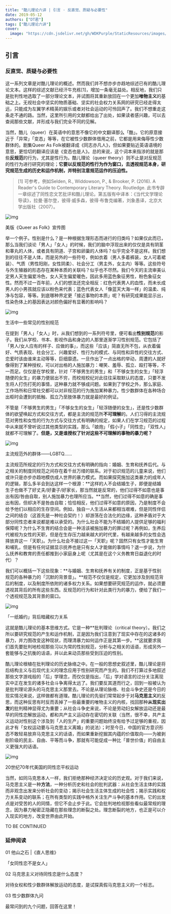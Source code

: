 ```yaml
---
title: "酷儿理论六讲 | 引言 · 反直觉、质疑与必要性"
date: 2019-05-12
authors: ["DT君"]
tags: ["酷儿理论六讲"]
cover:
  image: "https://cdn.jsdelivr.net/gh/WDKPurple/StaticResources/images/20190512_001.webp"
---
```


## 引言

### 反直觉、质疑与必要性

这一系列文章是对酷儿理论的概述。然而我们并不想亦步亦趋地综述已有的酷儿理论文本。这样的综述文献已经汗牛充栋[1]，增加一条毫无益处。相反地，我们只是批判性地选取了一部分理论文本，并试图将其重新放回在一个更加**唯物主义**的基础之上。无视社会中坚实的物质基础、坚实的社会权力关系网的研究已经走得太远，只能成为左翼学术精英的娱乐或者对社会运动的可怜回声了。我们不想重走这条走不通的路。当然，这里所引用的文献都给出了出处，如果读者感兴趣，可以去查阅那些文献，并形成与我们完全不同的见解。

当然，酷儿（queer）在英语中的意思不像它的中文翻译那么「酷」。它的原意接近于「异常」「变态」等等，在它被性少数群体借用之前，它都是用来侮辱性少数群体的。剧集Queer As Folk被翻译成《同志亦凡人》，但如果要贴近英语语境的意思，更恰切的翻译应该是《变态也是人》。总的来说，这个词本来指涉的就是那些**反规范**的行为，尤其是性行为。酷儿理论（queer theory）则不止是对反规范的性行为进行研究的理论；**它要以反规范的性行为作为窗口，去透视规范本身，研究规范生成的历史和运作机制，并特别注意规范运作的压迫性。**

> [1] 可参考，例如Selden, R., Widdowson, P., & Brooker, P. (2016). A Reader's Guide to Contemporary Literary Theory. Routledge. 此书专辟一章综述了同性恋文艺批评和酷儿理论。第五版有中译本：《当代文学理论导读》，拉曼·塞尔登，彼得·威多森，彼得·布鲁克编著，刘象愚译，北京大学出版社（2007）。

![img](https://cdn.jsdelivr.net/gh/WDKPurple/StaticResources/images/20190512_002.webp)

美版《Queer as Folk》宣传图

举一个例子。性别是什么？是一种根据生理形态而进行的归类吗？如果仅此而已，那么当我们谈论「男人」「女人」的时候，我们的脑中浮现出来的仅仅是具有阴茎和睾丸的人体，或者具有阴道、子宫和卵巢的人体吗？似乎完全不是这样。我们想到的往往不是人体，而是另外的一些符号，例如衣着（男人多着裤装，女人可着裙装）、气质（男性阳刚，女性阴柔）、社会分工（男主外，女主内）等等。这些符号与外生殖器的形态存在某种本质的关联吗？似乎也不尽然。我们今天的主流审美认定男人天生偏爱冷色，女人天生偏爱暖色，因此多用蓝色象征男性，粉色象征女性。然而不过一百年前，人们的想法还完全相反：红色代表男人的血性，而未长成男人的小男孩就应该以粉色来代表；蓝色代表女人「像蓝天大海一样」的温柔、纯净与包容，等等。到底哪种界定更「接近事物的本质」呢？有研究成果能显示出，性染色体上的基因表达对颜色偏好有显著的影响吗？

![img](https://cdn.jsdelivr.net/gh/WDKPurple/StaticResources/images/20190512_003.webp)

生活中一些常见的性别规范

在提到「男人」「女人」时，从我们想到的一系列符号里，便可看出**性别规范**的影子。我们从学校、书本、影视作品和身边的人那里逐渐学习性别规范。它包括了「男人/女人应有的样子、应做的事」，而这些「应该」简直无所不包，从衣着偏好、气质表现、社会分工、兴趣爱好、性行为的模式、与同性和异性的交往方式、恋爱时该由谁来主动等等，巨细靡遗。一旦作出了一点出格的举动，周遭的人就好像得到了某种授权，可以对出格的人施加暴力：嘲笑、羞辱、孤立、殴打等等，不一而足。仅仅是在学校里，针对「不够男生的男生」和「不够女生的女生」「轻浮随便的女生」的暴力便层出不穷，而校规校纪对此往往采取默认的态度，只要不发生将人打伤打死的事情，这种暴力就不够成问题。如果到了学校之外，那么家庭、工作场所和日常社交都可以对非规范的行为施加某种暴力。性少数群体在各种场合出柜时会遭到的抵触、孤立乃至肢体暴力就是最好的例证。

不管是「不够男生的男生」「不够女生的女生」「轻浮随便的女生」，还是性少数群体的欲望唤起方式和交往方式，都是主流的规范所**不可理解**的。人们习得的主流规范对男性和女性的行为方式与交往方式有明确的规定，如果人们在学习规范的过程中从来就不曾听说过其他类型的实践，那么「娘炮」「假小子」「同性恋」「双性人」就都不可理解了。**但是，又是谁授权了针对这些不可理解的事物的暴力呢？**

![img](https://cdn.jsdelivr.net/gh/WDKPurple/StaticResources/images/20190512_004.webp)

主流规范外的群体——LGBTQ……

主流规范所规定的行为方式和交往方式有明确的指向：婚姻、生育和抚养后代。与之相关的制度同规范之间存在着千丝万缕的联系。对于初识规范的儿童来说，他们或许只是亦步亦趋地模仿成人世界的暴力模式。而如果探究施加这类暴力的成年人的逻辑，那么多半会到达这样一个根源：**这样的人不会结婚生子，即便是结婚生子也做不了好丈夫/好妻子/好家长，那当然就是反常的，他们过得不如意也是事出有因/咎由自取，别人施加暴力也理所应当。**当然，他们过得不如意的确是事出有因，但却决不是咎由自取；恰恰相反，他们过得不如意的原因，乃是制度不会给予他们以相应的生存空间。例如，独自一人生活从来都相当艰难，但是同性伴侣之间的结合（这首先是一种社会契约！）却游荡在合法化的边缘，这种矛盾对于大部分同性恋者来说都是难以承受的。为什么社会不能为不结婚的人提供足够的福利保障呢？为什么不生育的结合会是一种活该被施加暴力的罪过呢？再例如，生养后代被视为女性的天职，但是在生存压力越来越大的时代里，有越来越多的女性会选择放弃这一「天职」。为什么社会不接过这一「天职」呢？固然只有女性才能生育和哺乳，但是有任何证据显示抚养也是只有女人才能做的事情吗？退一步说，为什么抚养和教育的责任都推到小家庭身上呢（尤其是在这个义务教育日益退化的时代）？

我们可以概括一下这些现象：**与婚姻、生育和抚养有关的制度，正是基于性别规范的各种暴力的「沉默的背景音」。**规范不仅仅是规定，它更加涉及到规范背后的制度，以及制度所依附的诸多权力关系。如果想要研究规范的运作，就必须要透视其背后的所有这些东西。反规范的行为和针对此类行为的暴力，便给了我们一个透视规范及其背景的窗口。

![img](https://cdn.jsdelivr.net/gh/WDKPurple/StaticResources/images/20190512_005.webp)

「一纸婚约」背后暗藏权力关系

这就是酷儿理论的基本思维方式。它是一种**批判理论（critical theory）。我们之所以要研究规范的产生和运作机制，正是因为我们注意到了现实中存在的这诸多的暴力，并力图改变这种现状，而理清暴力如何运作正是其第一步。**这就要求我们首先要批判地检视那些习以为常的性别规范，分析与之相关的话语，形成另外一套能够与之抗衡的话语，并以此来动员那些受到压迫的性别。

酷儿理论根植在批判理论的历史脉络之中。在一般的思想史叙述里，酷儿理论是将后结构主义与后现代主义的理念应用于性别研究而产生的。我们不打算过多地叙述那些文字游戏般的「后」学理念，而仅仅是指出，「后」学对语言的过分关注离现实中正在发生的诸多社会斗争离得太远了。我们要反其道而行之，回到一般被认为是批判理论源头的马克思主义那里去。不论是从理论脉络、社会斗争史还是今日的现实情况来说，这样做都有道理。酷儿理论的先驱们常常起步于对**马克思主义**的反思，而这种反思有时反而丢掉了一些最重要的唯物主义的内核，找回那种**从现实出发**的批判精神显得尤为重要；从社会斗争史来说，不论是劳动妇女解放运动还是最早的同性恋解放运动，都和共产主义运动存在密切的关联（当然，很不幸，共产主义运动对性别这个涉及到「人的生产」的重要问题始终没有给予过足够的重视，因此才有「女权运动要与马克思主义离婚」的说法）；时至今日，中国的官方意识形态不敢轻易放弃马克思主义的话语，而如果重新挖掘其内蕴的价值取向——为被剥削阶级的民主、自由、平等而斗争，那就有可能促成一种比「普世价值」的自由主义更强大的话语。

![img](https://cdn.jsdelivr.net/gh/WDKPurple/StaticResources/images/20190512_006.webp)

20世纪70年代美国的同性恋平权运动

当然，如同马克思本人一样，我们拒绝那种经济决定论的历史观。对于我们来说，马克思主义是一种**方法**，一种分析历史和社会的批判武器：从社会生活主体的实践而非观念出发来分析社会的变动；揭示社会生活主体生成的社会性；揭示实践和权力关系变动的联系；在所有类型的实践中格外关注生产斗争的基本作用。它的出发点是对受苦的人的同情，但它不会止步于此。它会批判地检视那些看似最常规的理念，因为暴力秘密正隐藏在那些理念的断裂之处。理念断裂的地方，也正是可以介入现实的地方，改变世界由此开始。

TO BE CONTINUED

### 延伸阅读

01  他山之石 |《直人思维》

「女同性恋不是女人」

02  马克思主义对待同性恋是什么态度？

对待女权和性少数群体解放运动的态度，是试探真假马克思主义的一个标志。

03  性少数群体九问

最常问到的九个问题，回答在这里！
